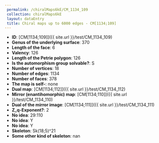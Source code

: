 ```yaml
--- 
 permalink: /chiralMaps6kE/CM_1134_109 
 collection: chiralMaps6kE
 layout: dataEntry
 title: Chiral maps up to 6000 edges - CM[1134;109]
---
```


- **ID**: [CM[1134;109]]({{ site.url }}/test/CM_1134_109)
- **Genus of the underlying surface**: 370
- **Length of the face**: 6
- **Valency**: 126
- **Length of the Petrie polygon**: 126
- **Is the automorphism group solvable?**: S
- **Number of vertices**: 18
- **Number of edges**: 1134
- **Number of faces**: 378
- **The map is self-**: none
- **Dual map**: [CM[1134;112]]({{ site.url }}/test/CM_1134_112)
- **Mirror (enantihomorphic) map**: [CM[1134;110]]({{ site.url }}/test/CM_1134_110)
- **Dual of the mirror image**: [CM[1134;111]]({{ site.url }}/test/CM_1134_111)
- **Z_q-Exponent?**: 2
- **No idea**:  29:110
- **No idea**: Y
- **No idea**: Y
- **Skeleton**: Sk(18;5)^21
- **Some other kind of skeleton**: nan
